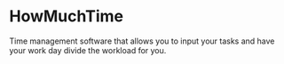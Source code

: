 # HowMuchTime
Time management software that allows you to input your tasks and have your work day divide the workload for you. 
